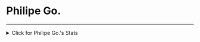 <p align="center"><h1>Philipe Go.</h1></p>
<hr>
<link rel="stylesheet" href="https://www.w3schools.com/w3css/4/w3.css">

<details>
<summary>Click for Philipe Go.'s Stats</summary>
<p align="center">
   
   <div class="w3-container">
        
   <div class="w3-light-grey w3-round-xlarge">
   <div class="w3-container w3-blue w3-round-xlarge" style="width:75%">C#</div>
   </div>
   <br>
   <div class="w3-light-grey w3-round-xlarge">
   <div class="w3-container w3-blue w3-round-xlarge" style="width:40%">C++</div>
   </div>
   </div>
   
<br>
</p>
</details> 
